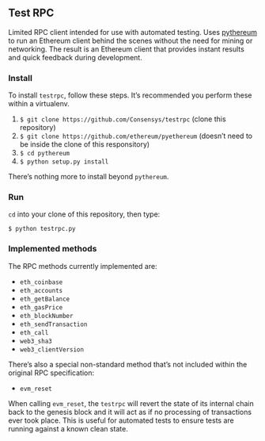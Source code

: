 ## Test RPC

Limited RPC client intended for use with automated testing. Uses [pythereum](https://github.com/ethereum/pyethereum) to run an Ethereum client behind the scenes without the need for mining or networking. The result is an Ethereum client that provides instant results and quick feedback during development.

### Install

To install `testrpc`, follow these steps. It’s recommended you perform these within a virtualenv.

1. `$ git clone https://github.com/Consensys/testrpc` (clone this repository)
2. `$ git clone https://github.com/ethereum/pyethereum` (doesn’t need to be inside the clone of this responsitory)
3. `$ cd pythereum`
4. `$ python setup.py install`

There’s nothing more to install beyond `pythereum`.

### Run

`cd` into your clone of this repository, then type:

```
$ python testrpc.py
```

### Implemented methods

The RPC methods currently implemented are:

* `eth_coinbase`
* `eth_accounts`
* `eth_getBalance`
* `eth_gasPrice`
* `eth_blockNumber`
* `eth_sendTransaction`
* `eth_call`
* `web3_sha3`
* `web3_clientVersion`

There’s also a special non-standard method that’s not included within the original RPC specification:

* `evm_reset`

When calling `evm_reset`, the `testrpc` will revert the state of its internal chain back to the genesis block and it will act as if no processing of transactions ever took place. This is useful for automated tests to ensure tests are running against a known clean state.